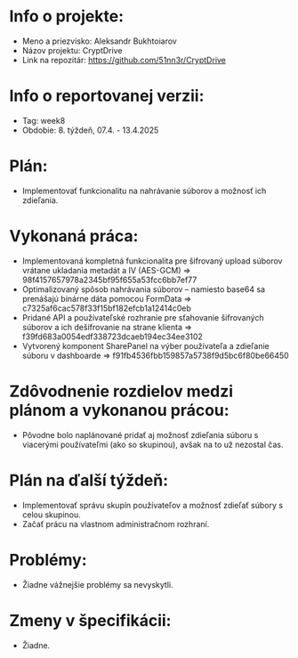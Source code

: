 # Info o projekte: 
- Meno a priezvisko: Aleksandr Bukhtoiarov
- Názov projektu: CryptDrive
- Link na repozitár: https://github.com/51nn3r/CryptDrive

# Info o reportovanej verzii:  
- Tag: week8
- Obdobie: 8. týždeň, 07.4. - 13.4.2025

# Plán:
- Implementovať funkcionalitu na nahrávanie súborov a možnosť ich zdieľania.

# Vykonaná práca:
- Implementovaná kompletná funkcionalita pre šifrovaný upload súborov vrátane ukladania metadát a IV (AES-GCM) => 98f4157657978a2345bf95f655a53fcc6bb7ef77
- Optimalizovaný spôsob nahrávania súborov – namiesto base64 sa prenášajú binárne dáta pomocou FormData => c7325af6cac578f33f15bf182efcb1a12414c0eb
- Pridané API a používateľské rozhranie pre sťahovanie šifrovaných súborov a ich dešifrovanie na strane klienta => f39fd683a0054edf338723dcaeb194ec34ee3102
- Vytvorený komponent SharePanel na výber používateľa a zdieľanie súboru v dashboarde => f91fb4536fbb159857a5738f9d5bc6f80be66450

# Zdôvodnenie rozdielov medzi plánom a vykonanou prácou:
- Pôvodne bolo naplánované pridať aj možnosť zdieľania súboru s viacerými používateľmi (ako so skupinou), avšak na to už nezostal čas.

# Plán na ďalší týždeň:
- Implementovať správu skupín používateľov a možnosť zdieľať súbory s celou skupinou.
- Začať prácu na vlastnom administračnom rozhraní.

# Problémy:
- Žiadne vážnejšie problémy sa nevyskytli.

# Zmeny v špecifikácii:
- Žiadne.
 